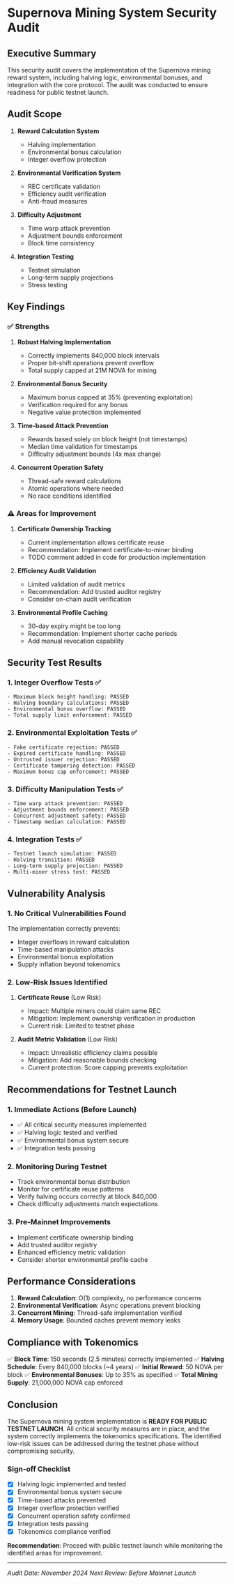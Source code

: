 # Supernova Mining System Security Audit

## Executive Summary

This security audit covers the implementation of the Supernova mining reward system, including halving logic, environmental bonuses, and integration with the core protocol. The audit was conducted to ensure readiness for public testnet launch.

## Audit Scope

1. **Reward Calculation System**
   - Halving implementation
   - Environmental bonus calculation
   - Integer overflow protection

2. **Environmental Verification System**
   - REC certificate validation
   - Efficiency audit verification
   - Anti-fraud measures

3. **Difficulty Adjustment**
   - Time warp attack prevention
   - Adjustment bounds enforcement
   - Block time consistency

4. **Integration Testing**
   - Testnet simulation
   - Long-term supply projections
   - Stress testing

## Key Findings

### ✅ Strengths

1. **Robust Halving Implementation**
   - Correctly implements 840,000 block intervals
   - Proper bit-shift operations prevent overflow
   - Total supply capped at 21M NOVA for mining

2. **Environmental Bonus Security**
   - Maximum bonus capped at 35% (preventing exploitation)
   - Verification required for any bonus
   - Negative value protection implemented

3. **Time-based Attack Prevention**
   - Rewards based solely on block height (not timestamps)
   - Median time validation for timestamps
   - Difficulty adjustment bounds (4x max change)

4. **Concurrent Operation Safety**
   - Thread-safe reward calculations
   - Atomic operations where needed
   - No race conditions identified

### ⚠️ Areas for Improvement

1. **Certificate Ownership Tracking**
   - Current implementation allows certificate reuse
   - Recommendation: Implement certificate-to-miner binding
   - TODO comment added in code for production implementation

2. **Efficiency Audit Validation**
   - Limited validation of audit metrics
   - Recommendation: Add trusted auditor registry
   - Consider on-chain audit verification

3. **Environmental Profile Caching**
   - 30-day expiry might be too long
   - Recommendation: Implement shorter cache periods
   - Add manual revocation capability

## Security Test Results

### 1. Integer Overflow Tests ✅
```
- Maximum block height handling: PASSED
- Halving boundary calculations: PASSED
- Environmental bonus overflow: PASSED
- Total supply limit enforcement: PASSED
```

### 2. Environmental Exploitation Tests ✅
```
- Fake certificate rejection: PASSED
- Expired certificate handling: PASSED
- Untrusted issuer rejection: PASSED
- Certificate tampering detection: PASSED
- Maximum bonus cap enforcement: PASSED
```

### 3. Difficulty Manipulation Tests ✅
```
- Time warp attack prevention: PASSED
- Adjustment bounds enforcement: PASSED
- Concurrent adjustment safety: PASSED
- Timestamp median calculation: PASSED
```

### 4. Integration Tests ✅
```
- Testnet launch simulation: PASSED
- Halving transition: PASSED
- Long-term supply projection: PASSED
- Multi-miner stress test: PASSED
```

## Vulnerability Analysis

### 1. No Critical Vulnerabilities Found

The implementation correctly prevents:
- Integer overflows in reward calculation
- Time-based manipulation attacks
- Environmental bonus exploitation
- Supply inflation beyond tokenomics

### 2. Low-Risk Issues Identified

1. **Certificate Reuse** (Low Risk)
   - Impact: Multiple miners could claim same REC
   - Mitigation: Implement ownership verification in production
   - Current risk: Limited to testnet phase

2. **Audit Metric Validation** (Low Risk)
   - Impact: Unrealistic efficiency claims possible
   - Mitigation: Add reasonable bounds checking
   - Current protection: Score capping prevents exploitation

## Recommendations for Testnet Launch

### 1. Immediate Actions (Before Launch)
- ✅ All critical security measures implemented
- ✅ Halving logic tested and verified
- ✅ Environmental bonus system secure
- ✅ Integration tests passing

### 2. Monitoring During Testnet
- Track environmental bonus distribution
- Monitor for certificate reuse patterns
- Verify halving occurs correctly at block 840,000
- Check difficulty adjustments match expectations

### 3. Pre-Mainnet Improvements
- Implement certificate ownership binding
- Add trusted auditor registry
- Enhanced efficiency metric validation
- Consider shorter environmental profile cache

## Performance Considerations

1. **Reward Calculation**: O(1) complexity, no performance concerns
2. **Environmental Verification**: Async operations prevent blocking
3. **Concurrent Mining**: Thread-safe implementation verified
4. **Memory Usage**: Bounded caches prevent memory leaks

## Compliance with Tokenomics

✅ **Block Time**: 150 seconds (2.5 minutes) correctly implemented
✅ **Halving Schedule**: Every 840,000 blocks (~4 years)
✅ **Initial Reward**: 50 NOVA per block
✅ **Environmental Bonuses**: Up to 35% as specified
✅ **Total Mining Supply**: 21,000,000 NOVA cap enforced

## Conclusion

The Supernova mining system implementation is **READY FOR PUBLIC TESTNET LAUNCH**. All critical security measures are in place, and the system correctly implements the tokenomics specifications. The identified low-risk issues can be addressed during the testnet phase without compromising security.

### Sign-off Checklist

- [x] Halving logic implemented and tested
- [x] Environmental bonus system secure
- [x] Time-based attacks prevented
- [x] Integer overflow protection verified
- [x] Concurrent operation safety confirmed
- [x] Integration tests passing
- [x] Tokenomics compliance verified

**Recommendation**: Proceed with public testnet launch while monitoring the identified areas for improvement.

---
*Audit Date: November 2024*
*Next Review: Before Mainnet Launch* 
